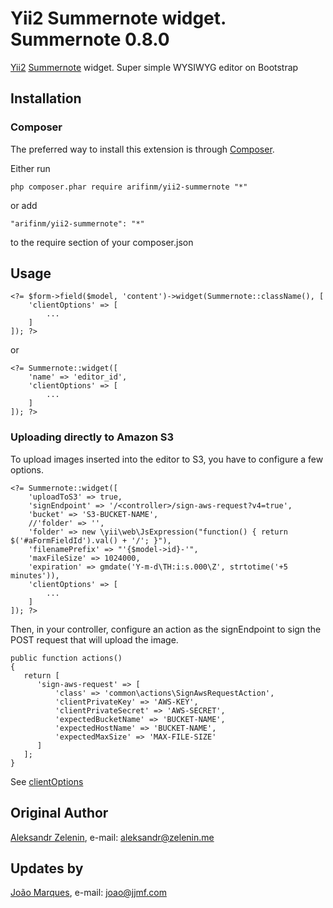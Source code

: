 # Yii2 Summernote widget. Summernote 0.8.0

[Yii2](http://www.yiiframework.com) [Summernote](http://hackerwins.github.io/summernote) widget. Super simple WYSIWYG editor on Bootstrap

## Installation

### Composer

The preferred way to install this extension is through [Composer](http://getcomposer.org/).

Either run

	php composer.phar require arifinm/yii2-summernote "*"

or add

	"arifinm/yii2-summernote": "*"

to the require section of your composer.json

## Usage

	<?= $form->field($model, 'content')->widget(Summernote::className(), [
        'clientOptions' => [
            ...
        ]
	]); ?>

or

	<?= Summernote::widget([
        'name' => 'editor_id',
        'clientOptions' => [
            ...
        ]
	]); ?>

### Uploading directly to Amazon S3

To upload images inserted into the editor to S3, you have to configure a few options.

	<?= Summernote::widget([
        'uploadToS3' => true,
        'signEndpoint' => '/<controller>/sign-aws-request?v4=true',
        'bucket' => 'S3-BUCKET-NAME',
        //'folder' => '',
        'folder' => new \yii\web\JsExpression("function() { return $('#aFormFieldId').val() + '/'; }"),
        'filenamePrefix' => "'{$model->id}-'",
        'maxFileSize' => 1024000,
        'expiration' => gmdate('Y-m-d\TH:i:s.000\Z', strtotime('+5 minutes')),
        'clientOptions' => [
            ...
        ]
	]); ?>
	
Then, in your controller, configure an action as the signEndpoint to sign the POST request that will upload the image.

```
public function actions()
{
   return [
      'sign-aws-request' => [
          'class' => 'common\actions\SignAwsRequestAction',
          'clientPrivateKey' => 'AWS-KEY',
          'clientPrivateSecret' => 'AWS-SECRET',
          'expectedBucketName' => 'BUCKET-NAME',
          'expectedHostName' => 'BUCKET-NAME',
          'expectedMaxSize' => 'MAX-FILE-SIZE'
      ]
   ];
}
```

See [clientOptions](http://hackerwins.github.io/summernote/features.html)

## Original Author

[Aleksandr Zelenin](https://github.com/zelenin/), e-mail: [aleksandr@zelenin.me](mailto:aleksandr@zelenin.me)

## Updates by

[João Marques](https://github.com/marqu3s/), e-mail: [joao@jjmf.com](mailto:joao@jjmf.com)
